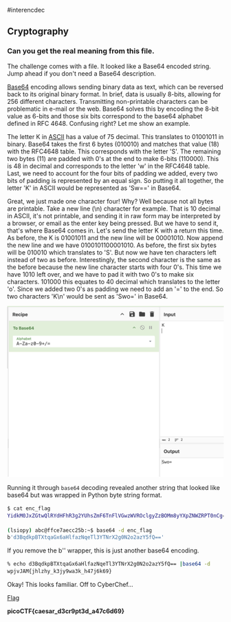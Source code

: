 #interencdec

## Cryptography

### Can you get the real meaning from this file.

The challenge comes with a file.  It looked like a Base64 encoded string.  Jump ahead if you don't need a Base64 description.

[Base64](https://en.wikipedia.org/wiki/Base64) encoding allows sending binary data as text, which can be reversed back to its original binary format.  In brief, data is usually 8-bits, allowing for 256 different characters.  Transmitting non-printable characters can be problematic in e-mail or the web.  Base64 solves this by encoding the 8-bit value as 6-bits and those six bits correspond to the base64 alphabet defined in RFC 4648.  Confusing right?  Let me show an example.

The letter K in [ASCII](https://www.asciitable.com/) has a value of 75 decimal.  This translates to 01001011 in binary.  Base64 takes the first 6 bytes (010010) and matches that value (18) with the RFC4648 table.  This corresponds with the letter 'S'.  The remaining two bytes (11) are padded with 0's at the end to make 6-bits (110000).  This is 48 in decimal and corresponds to the letter 'w' in the RFC4648 table. Last, we need to account for the four bits of padding we added, every two bits of padding is represented by an equal sign.  So putting it all together, the letter 'K' in ASCII would be represented as 'Sw==' in Base64.

Great, we just made one character four!  Why?  Well because not all bytes are printable.  Take a new line (\n) character for example.  That is 10 decimal in ASCII, it's not printable, and sending it in raw form may be interpreted by a browser, or email as the enter key being pressed. But we have to send it, that's where Base64 comes in.  Let's send the letter K with a return this time.  As before, the K is 01001011 and the new line will be 00001010.  Now append the new line and we have 0100101100001010.  As before, the first six bytes will be 010010 which translates to 'S'.  But now we have ten characters left instead of two as before.  Interestingly, the second character is the same as the before because the new line character starts with four 0's.  This time we have 1010 left over, and we have to pad it with two 0's to make six characters.  101000 this equates to 40 decimal which translates to the letter 'o'.  Since we added two 0's as padding we need to add an '=' to the end.  So two characters 'K\n' would be sent as 'Swo=' in Base64.

![base64 example](./base64_example.png)


Running it through `base64` decoding revealed another string that looked like base64 but was wrapped in Python byte string format.

```sh
$ cat enc_flag 
YidkM0JxZGtwQlRYdHFhR3g2YUhsZmF6TnFlVGwzWVROclgyZzBOMm8yYXpZNWZRPT0nCg==

(lsiopy) abc@ffce7aecc25b:~$ base64 -d enc_flag
b'd3BqdkpBTXtqaGx6aHlfazNqeTl3YTNrX2g0N2o2azY5fQ=='
```

If you remove the b'' wrapper, this is just another base64 encoding.

```sh
% echo d3BqdkpBTXtqaGx6aHlfazNqeTl3YTNrX2g0N2o2azY5fQ== |base64 -d
wpjvJAM{jhlzhy_k3jy9wa3k_h47j6k69}
```
Okay!  This looks familiar.  Off to CyberChef...

[Flag](./flag.png)

**picoCTF{caesar_d3cr9pt3d_a47c6d69}**

